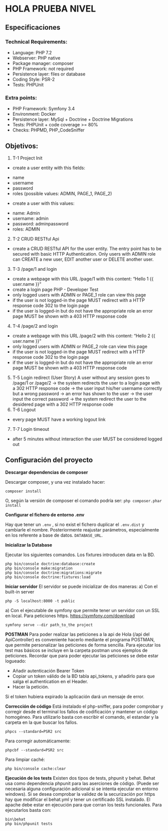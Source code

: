 # HOLA PRUEBA NIVEL
## Especificaciones
### Technical Requirements:
* Language: PHP 7.2
* Webserver: PHP native
* Package manager: composer
* PHP Framework: not required
* Persistence layer: files or database
* Coding Style: PSR-2
* Tests: PHPUnit

### Extra points:
* PHP Framework: Symfony 3.4
* Environment: Docker
* Persistence layer: MySql + Doctrine + Doctrine Migrations
* Tests: PHPUnit + code coverage >= 80%
* Checks: PHPMD, PHP_CodeSniffer

## Objetivos:
1. T-1 Project Init
*  create a user entity with this fields:
- name
- username
- password
- roles (possible values: ADMIN, PAGE_1, PAGE_2)
*  create a user with this values:
- name: Admin
- username: admin
- password: adminpassword
- roles: ADMIN
2. T-2 CRUD RESTful Api
*  create a CRUD RESTful API for the user entity. The entry point has to be secured
with basic HTTP Authentication. Only users with ADMIN role can CREATE a new
user, EDIT another user or DELETE another user.
3. T-3 /page/1 and login
*  create a webpage with this URL /page/1 with this content: “Hello 1 {{ user.name }}”
*  create a login page
PHP - Developer Test
*  only logged users with ADMIN or PAGE_1 role can view this page
*  if the user is not logged-in the page MUST redirect with a HTTP response code 302
to the login page
*  if the user is logged-in but do not have the appropriate role an error page MUST be
shown with a 403 HTTP response code
4. T-4 /page/2 and login
*  create a webpage with this URL /page/2 with this content: “Hello 2 {{ user.name }}”
*  only logged users with ADMIN or PAGE_2 role can view this page
*  if the user is not logged-in the page MUST redirect with a HTTP response code 302
to the login page
*  if the user is logged-in but do not have the appropriate role an error page MUST be
shown with a 403 HTTP response code
5. T-5 Login redirect (User Story)
A user without any session goes to /page/1 or /page/2 ->
the system redirects the user to a login page with a 302 HTTP response code ->
the user input his/her username correctly but a wrong password ->
an error has shown to the user ->
the user input the correct password ->
the system redirect the user to the desidered page with a 302 HTTP response code
6. T-6 Logout
*  every page MUST have a working logout link
7. T-7 Login timeout
*  after 5 minutes without interaction the user MUST be considered logged out

## Configuración del proyecto
**Descargar dependencias de composer**

Descargar composer, y una vez instalado hacer:

```
composer install
```

O, según la versión de composer el comando podría ser:  `php composer.phar install`

**Configurar el fichero de entorno  .env**

Hay que tener un `.env` , si  no exist el fichero duplicar el `.env.dist` y cambiarle el nombre.
Posteriormente reajustar parámetros, especialmente en los referente a base de datos.  `DATABASE_URL`.

**Inicializar la Database**

Ejecutar los siguientes comandos. Los fixtures introducen data en la BD.

```
php bin/console doctrine:database:create
php bin/console make:migration
php bin/console doctrine:migrations:migrate
php bin/console doctrine:fixtures:load
```

**Iniciar servidor**
El servidor se puede inicializar de dos maneras:
a) Con el built-in server
```
php -S localhost:8000 -t public
```
a) Con el ejecutable de symfony que permite tener un servidor con un SSL en local. Para peticiones https.
https://symfony.com/download
```
symfony serve --dir path_to_the project
```

**POSTMAN** 
Para poder realizar las peticiones a la api de Hola (/api del ApiController) es conveniente hacerlo mediante
el programa POSTMAN, que permite personalizar las peticiones de forma sencilla. 
Para ejecutar los test mas básicos se incluye en la carpeta postman unos ejemplos de peticiones. 
Recordar que para poder ejecutar las peticiones se debe estar logueado:
* Añadir autenticación Bearer Token
* Copiar un token válido de la BD tabla api_tokens, y añadirlo para que salga el authentication en el Header.
* Hacer la petición. 

Si el token hubiera expirado la aplicación dará un mensaje de error. 


**Corrección de código**
Está instalado el php-sniffer, para poder comprobar y corregir desde el terminal los fallos de codificación y mantener 
un código homogéneo. 
Para utilizarlo basta con escribir el comando, el estandar y la carpeta en la que buscar los fallos. 
```
phpcs --standard=PSR2 src
```

Para corregir automáticamente: 
```
phpcbf --standard=PSR2 src
```

Para limpiar caché: 
```
php bin/console cache:clear
```

**Ejecución de los tests**
Existen dos tipos de tests, phpunit y behat. Behat usa como dependencia phpunit para las aserciones de código.
(Puede ser necesaria alguna configuración adicional si se intenta ejecutar en entorno windows). 
Si se desea comprobar la validez de la securización por https hay que modificar el behat.yml y tener un certificado
SSL instalado. El apache debe estar en ejecución para que corran los tests funcionales.
Para ejecutarlos basta con: 
```
bin\behat
php bin/phpunit tests
```
